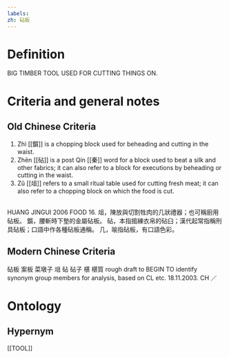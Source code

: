 ```yaml
---
labels: 
zh: 砧板
---
```


# Definition
BIG TIMBER TOOL USED FOR CUTTING THINGS ON.
# Criteria and general notes
## Old Chinese Criteria
1. Zhì [[鑕]] is a chopping block used for beheading and cutting in the waist.
2. Zhēn [[砧]] is a post Qín [[秦]] word for a block used to beat a silk and other fabrics; it can also refer to a block for executions by beheading or cutting in the waist.
3. Zǔ [[俎]] refers to a small ritual table used for cutting fresh meat; it can also refer to a chopping block on which the food is cut.
## 
HUANG JINGUI 2006
FOOD 16.
俎，陳放與切割牲肉的几狀禮器；也可稱廚用砧板。
鑕，腰斬時下墊的金屬砧板。
砧，本指搗練衣帛的砧臼；漢代起常指稱刑具砧板；口語中作各種砧板通稱。
几，喻指砧板，有口語色彩。
## Modern Chinese Criteria
砧板
案板
菜墩子
俎
砧
砧子
椹
椹質
rough draft to BEGIN TO identify synonym group members for analysis, based on CL etc. 18.11.2003. CH ／
# Ontology

## Hypernym
[[TOOL]]